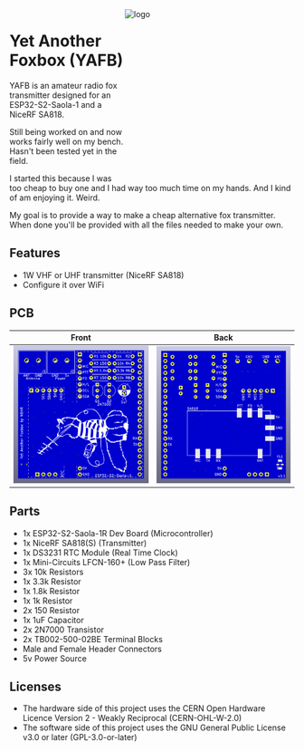 <img src="YAFB_logo.png" alt="logo" width="300" height="300" align="right" />

# Yet Another Foxbox (YAFB)
YAFB is an amateur radio fox transmitter designed for an ESP32-S2-Saola-1 and a NiceRF SA818.

Still being worked on and now works fairly well on my bench. Hasn't been tested yet in the field.

I started this because I was too cheap to buy one and I had way too much time on my hands. And I kind of am enjoying it. Weird. 

My goal is to provide a way to make a cheap alternative fox transmitter. When done you'll be provided with all the files needed to make your own.

## Features
* 1W VHF or UHF transmitter (NiceRF SA818)
* Configure it over WiFi

## PCB
|Front|Back|
|:-:|:-:|
|![PCB Front](fox3d_v3_front.png)|![PCB Back](fox3d_v3_back.png)|

## Parts
* 1x ESP32-S2-Saola-1R Dev Board (Microcontroller)
* 1x NiceRF SA818(S) (Transmitter)
* 1x DS3231 RTC Module (Real Time Clock)
* 1x Mini-Circuits LFCN-160+ (Low Pass Filter)
* 3x 10k Resistors
* 1x 3.3k Resistor
* 1x 1.8k Resistor
* 1x 1k Resistor
* 2x 150 Resistor
* 1x 1uF Capacitor
* 2x 2N7000 Transistor
* 2x TB002-500-02BE Terminal Blocks
* Male and Female Header Connectors
* 5v Power Source

## Licenses
* The hardware side of this project uses the CERN Open Hardware Licence Version 2 - Weakly Reciprocal (CERN-OHL-W-2.0)
* The software side of this project uses the GNU General Public License v3.0 or later (GPL-3.0-or-later)
